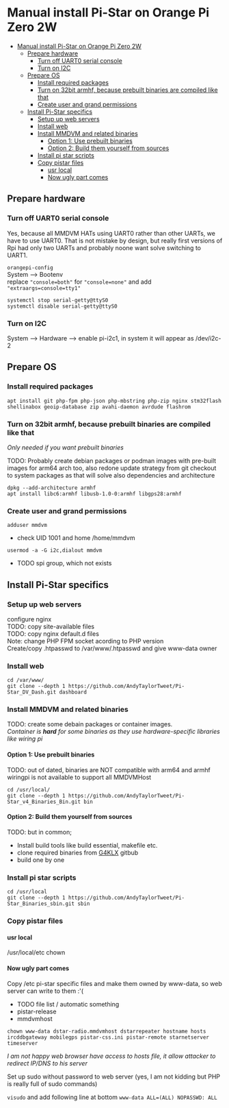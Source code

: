 # Manual install Pi-Star on Orange Pi Zero 2W

- [Manual install Pi-Star on Orange Pi Zero 2W](#manual-install-pi-star-on-orange-pi-zero-2w)
  - [Prepare hardware](#prepare-hardware)
    - [Turn off UART0 serial console](#turn-off-uart0-serial-console)
    - [Turn on I2C](#turn-on-i2c)
  - [Prepare OS](#prepare-os)
    - [Install required packages](#install-required-packages)
    - [Turn on 32bit armhf, because prebuilt binaries are compiled like that](#turn-on-32bit-armhf-because-prebuilt-binaries-are-compiled-like-that)
    - [Create user and grand permissions](#create-user-and-grand-permissions)
  - [Install Pi-Star specifics](#install-pi-star-specifics)
    - [Setup up web servers](#setup-up-web-servers)
    - [Install web](#install-web)
    - [Install MMDVM and related binaries](#install-mmdvm-and-related-binaries)
      - [Option 1: Use prebuilt binaries](#option-1-use-prebuilt-binaries)
      - [Option 2: Build them yourself from sources](#option-2-build-them-yourself-from-sources)
    - [Install pi star scripts](#install-pi-star-scripts)
    - [Copy pistar files](#copy-pistar-files)
      - [usr local](#usr-local)
      - [Now ugly part comes](#now-ugly-part-comes)

## Prepare hardware

### Turn off UART0 serial console
Yes, because all MMDVM HATs using UART0 rather than other UARTs, we have to use UART0. That is not mistake by design, but really first versions of Rpi had only two UARTs and probably noone want solve switching to UART1.

`orangepi-config`  
System --> Bootenv  
replace `"console=both"` for `"console=none"` and add `"extraargs=console=tty1"`

```shell
systemctl stop serial-getty@ttyS0
systemctl disable serial-getty@ttyS0
```

### Turn on I2C
System --> Hardware --> enable pi-i2c1, in system it will appear as /dev/i2c-2

## Prepare OS
### Install required packages
```shell
apt install git php-fpm php-json php-mbstring php-zip nginx stm32flash shellinabox geoip-database zip avahi-daemon avrdude flashrom
```

### Turn on 32bit armhf, because prebuilt binaries are compiled like that
*Only needed if you want prebuilt binaries*

TODO: Probably create debian packages or podman images with pre-built images for arm64 arch too, also redone update strategy from git checkout to system packages as that will solve also dependencies and architecture

```shell
dpkg --add-architecture armhf
apt install libc6:armhf libusb-1.0-0:armhf libgps28:armhf
```

### Create user and grand permissions
`adduser mmdvm`
 - check UID 1001 and home /home/mmdvm

`usermod -a -G i2c,dialout mmdvm`
 - TODO spi group, which not exists

## Install Pi-Star specifics
### Setup up web servers
configure nginx  
TODO: copy site-available files  
TODO: copy nginx default.d files  
Note: change PHP FPM socket acording to PHP version  
Create/copy .htpasswd to /var/www/.htpasswd and give www-data owner

### Install web
```shell
cd /var/www/
git clone --depth 1 https://github.com/AndyTaylorTweet/Pi-Star_DV_Dash.git dashboard
```

### Install MMDVM and related binaries
TODO: create some debain packages or container images.  
*Container is **hard** for some binaries as they use hardware-specific libraries like wiring pi*

#### Option 1: Use prebuilt binaries
TODO: out of dated, binaries are NOT compatible with arm64 and armhf wiringpi is not available to support all MMDVMHost
```shell
cd /usr/local/
git clone --depth 1 https://github.com/AndyTaylorTweet/Pi-Star_v4_Binaries_Bin.git bin
```

#### Option 2: Build them yourself from sources
TODO: but in common;
 - Install build tools like build essential, makefile etc.
 - clone required binaries from [G4KLX](https://github.com/g4klx/) gitbub
 - build one by one

### Install pi star scripts
```shell
cd /usr/local
git clone --depth 1 https://github.com/AndyTaylorTweet/Pi-Star_Binaries_sbin.git sbin
```

### Copy pistar files

#### usr local
/usr/local/etc
chown

#### Now ugly part comes
Copy /etc pi-star specific files and make them owned by www-data, so web server can write to them :'(

- TODO file list / automatic something
- pistar-release
- mmdvmhost

```shell
chown www-data dstar-radio.mmdvmhost dstarrepeater hostname hosts ircddbgateway mobilegps pistar-css.ini pistar-remote starnetserver timeserver
```

 *I am not happy web browser have access to hosts file, it allow attacker to redirect IP/DNS to his server*


Set up sudo without password to web server (yes, I am not kidding but PHP is 
really full of sudo commands)

`visudo` and add following line at bottom `www-data ALL=(ALL) NOPASSWD: ALL`

